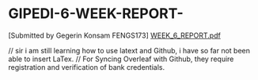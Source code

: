 # GIPEDI-6-WEEK-REPORT-
[Submitted by Gegerin Konsam FENGS173]
[WEEK_6_REPORT.pdf](https://github.com/Gegerin-Konsam/GIPEDI-6-WEEK-REPORT-/files/6713217/WEEK_6_REPORT.pdf)

// sir i am still learning how to use latext and Github, i have so far not been able to insert LaTex.
// For Syncing Overleaf with Github, they require registration and verification of bank credentials.

